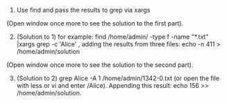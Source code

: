 1. Use find and pass the results to grep via xargs

(Open window once more to see the solution to the first part).

2. (Solution to 1) for example: find /home/admin/ -type f -name "*.txt" |xargs grep -c 'Alice' , adding the results from three files: echo -n 411 > /home/admin/solution

(Open window once more to see the solution to the second part).

3. (Solution to 2) grep Alice -A 1 /home/admin/1342-0.txt (or open the file with less or vi and enter /Alice). Appending this result: echo 156 >> /home/admin/solution.
